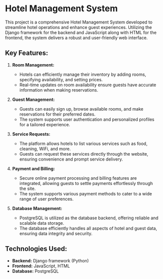 # Hotel Management System

This project is a comprehensive Hotel Management System developed to streamline hotel operations and enhance guest experiences. 
Utilizing the Django framework for the backend and JavaScript along with HTML for the frontend, the system delivers a robust and user-friendly web interface.

## Key Features:

1. **Room Management:**
   - Hotels can efficiently manage their inventory by adding rooms, specifying availability, and setting prices.
   - Real-time updates on room availability ensure guests have accurate information when making reservations.

2. **Guest Management:**
   - Guests can easily sign up, browse available rooms, and make reservations for their preferred dates.
   - The system supports user authentication and personalized profiles for a tailored experience.

3. **Service Requests:**
   - The platform allows hotels to list various services such as food, cleaning, WiFi, and more.
   - Guests can request these services directly through the website, ensuring convenience and prompt service delivery.

4. **Payment and Billing:**
   - Secure online payment processing and billing features are integrated, allowing guests to settle payments effortlessly through the site.
   - The system supports various payment methods to cater to a wide range of user preferences.

5. **Database Management:**
   - PostgreSQL is utilized as the database backend, offering reliable and scalable data storage.
   - The database efficiently handles all aspects of hotel and guest data, ensuring data integrity and security.

## Technologies Used:

- **Backend:** Django framework (Python)
- **Frontend:** JavaScript, HTML
- **Database:** PostgreSQL


